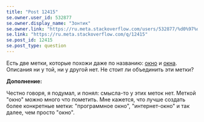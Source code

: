 ```yaml
---
title: "Post 12415"
se.owner.user_id: 532877
se.owner.display_name: "Зонтик"
se.owner.link: "https://ru.meta.stackoverflow.com/users/532877/%d0%97%d0%be%d0%bd%d1%82%d0%b8%d0%ba"
se.link: "https://ru.meta.stackoverflow.com/q/12415"
se.post_id: 12415
se.post_type: question
---
```

<p>Есть две метки, которые похожи даже по названию: <a href="https://ru.stackoverflow.com/questions/tagged/%d0%be%d0%ba%d0%bd%d0%be" class="post-tag" title="показать вопросы с меткой [окно]" aria-label="показать вопросы с меткой [окно]" rel="tag" aria-labelledby="tag-окно-tooltip-container">окно</a> и <a href="https://ru.stackoverflow.com/questions/tagged/%d0%be%d0%ba%d0%bd%d0%b0" class="post-tag" title="показать вопросы с меткой [окна]" aria-label="показать вопросы с меткой [окна]" rel="tag" aria-labelledby="tag-окна-tooltip-container">окна</a>. Описания ни у той, ни у другой нет. Не стоит ли объединить эти метки?</p>
<p><strong>Дополнение:</strong></p>
<p>Честно говоря, я подумал, и понял: смысла-то у этих меток нет. Меткой &quot;окно&quot; можно много что пометить. Мне кажется, что лучше создать более конкретные метки: &quot;программное окно&quot;, &quot;интернет-окно&quot; и так далее, чем просто &quot;окно&quot;.</p>
